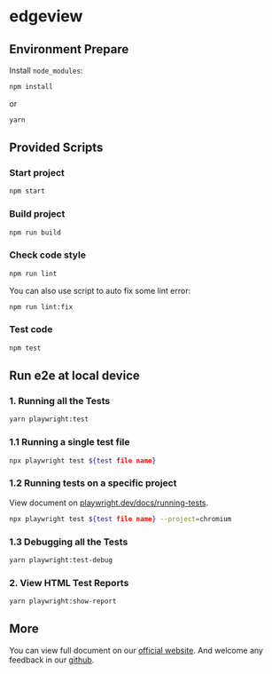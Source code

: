 # edgeview

## Environment Prepare

Install `node_modules`:

```bash
npm install
```

or

```bash
yarn
```

## Provided Scripts

### Start project

```bash
npm start
```

### Build project

```bash
npm run build
```

### Check code style

```bash
npm run lint
```

You can also use script to auto fix some lint error:

```bash
npm run lint:fix
```

### Test code

```bash
npm test
```

## Run e2e at local device

### 1. Running all the Tests

```bash
yarn playwright:test
```

### 1.1 Running a single test file

```bash
npx playwright test ${test file name}
```

### 1.2 Running tests on a specific project

View document on [playwright.dev/docs/running-tests](https://playwright.dev/docs/running-tests).

```bash
npx playwright test ${test file name} --project=chromium
```

### 1.3 Debugging all the Tests

```bash
yarn playwright:test-debug
```

### 2. View HTML Test Reports

```bash
yarn playwright:show-report
```

## More

You can view full document on our [official website](https://pro.ant.design). And welcome any
feedback in our [github](https://github.com/ant-design/ant-design-pro).

